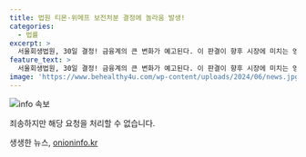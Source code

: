 ```yaml
---
title: 법원 티몬·위메프 보전처분 결정에 놀라움 발생!
categories:
  - 법률
excerpt: >
  서울회생법원, 30일 결정! 금융계의 큰 변화가 예고된다. 이 판결이 향후 시장에 미치는 영향은?
feature_text: >
  서울회생법원, 30일 결정! 금융계의 큰 변화가 예고된다. 이 판결이 향후 시장에 미치는 영향은?
image: 'https://www.behealthy4u.com/wp-content/uploads/2024/06/news.jpg'
---
```


<p><img src="https://www.behealthy4u.com/wp-content/uploads/2024/06/news.jpg" alt="info 속보" /></p>

<p>죄송하지만 해당 요청을 처리할 수 없습니다.</p>
생생한 뉴스, <a href="https://onioninfo.kr" rel="dofollow">onioninfo.kr</a>


